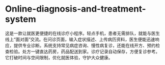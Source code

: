 # Online-diagnosis-and-treatment-system
这是一款让就医更便捷的在线诊疗小程序。轻点手机，患者无需排队，就能与医生线上“面对面”交流。在问诊页面，输入症状描述、上传病历资料，医生便能迅速响应，提供专业诊断。系统支持常见病症咨询、慢性病复诊，还能在线开方、预约检查检验。处方一键直达药房，药品配送到家。诊疗记录自动保存，方便复诊参考。它打破时间与空间限制，优化就医体验，守护大众健康。 
